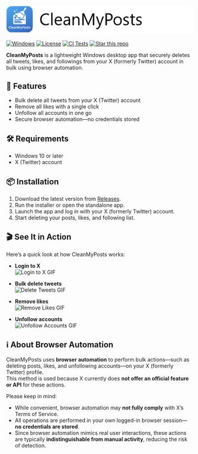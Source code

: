 ﻿![Banner](./src/UI/Assets/banner.png)

[![Windows](https://img.shields.io/badge/platform-Windows-blue)](#)
[![License](https://img.shields.io/badge/License-MIT-blue.svg)](./LICENSE.txt)
[![CI Tests](https://github.com/thorstenalpers/CleanMyPosts/actions/workflows/ci.yml/badge.svg)](https://github.com/thorstenalpers/CleanMyPosts/actions/workflows/ci.yml)
[![Star this repo](https://img.shields.io/github/stars/thorstenalpers/CleanMyPosts.svg?style=social&label=Star&maxAge=60)](https://github.com/thorstenalpers/CleanMyPosts/stargazers)


**CleanMyPosts** is a lightweight Windows desktop app that securely deletes all tweets, likes, and followings from your X (formerly Twitter) account in bulk using browser automation.


## 🚀 Features

- Bulk delete all tweets from your X (Twitter) account
- Remove all likes with a single click
- Unfollow all accounts in one go
- Secure browser automation—no credentials stored


## 🛠️ Requirements

- Windows 10 or later  
- X (Twitter) account


## 📦 Installation

1. Download the latest version from [Releases](https://github.com/thorstenalpers/x-tweet-cleaner/releases).
2. Run the installer or open the standalone app.
3. Launch the app and log in with your X (formerly Twitter) account.
4. Start deleting your posts, likes, and following list.

## 🎬 See It in Action

Here’s a quick look at how CleanMyPosts works:

- **Login to X**  
  ![Login to X GIF](./assets/login-to-x.gif)

- **Bulk delete tweets**  
  ![Delete Tweets GIF](./assets/delete-tweets.gif)

- **Remove likes**  
  ![Remove Likes GIF](./assets/remove-likes.gif)

- **Unfollow accounts**  
  ![Unfollow Accounts GIF](./assets/unfollow.gif)


## ℹ️ About Browser Automation

CleanMyPosts uses **browser automation** to perform bulk actions—such as deleting posts, likes, and unfollowing accounts—on your X (formerly Twitter) profile.  
This method is used because X currently does **not offer an official feature or API** for these actions.

Please keep in mind:
- While convenient, browser automation may **not fully comply** with X’s Terms of Service.  
- All operations are performed in your own logged-in browser session—**no credentials are stored**.
- Since browser automation mimics real user interactions, these actions are typically **indistinguishable from manual activity**, reducing the risk of detection.



